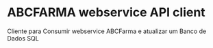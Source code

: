 # ABCFARMA webservice API client
Cliente para Consumir webservice ABCFarma e atualizar um Banco de Dados SQL
